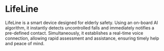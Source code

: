 # LifeLine
LifeLine is a smart device designed for elderly safety. Using an on-board AI algorithm, it instantly detects uncontrolled falls and immediately notifies a pre-defined contact. Simultaneously, it establishes a real-time voice connection, allowing rapid assessment and assistance, ensuring timely help and peace of mind.
